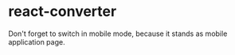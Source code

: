 # react-converter

Don't forget to switch in mobile mode, because it stands as mobile application page.
